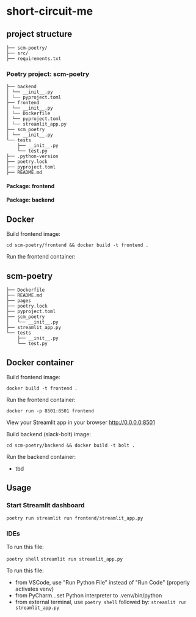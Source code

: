 # short-circuit-me

## project structure
```text
├── scm-poetry/
├── src/
├── requirements.txt
```

### Poetry project: scm-poetry

```text
├── backend
│ └── __init__.py
│ └── pyproject.toml
├── frontend
│ └── __init__.py
│ └── Dockerfile
│ └── pyproject.toml
│ └── streamlit_app.py
├── scm_poetry
│ └── __init__.py
└── tests
    ├── __init__.py
    └── test.py
├── .python-version
├── poetry.lock
├── pyproject.toml
├── README.md
```

#### Package: frontend


#### Package: backend


## Docker

Build frontend image:

 `cd scm-poetry/frontend && docker build -t frontend .`

Run the frontend container:

## scm-poetry

```
├── Dockerfile
├── README.md
├── pages
├── poetry.lock
├── pyproject.toml
├── scm_poetry
│   └── __init__.py
├── streamlit_app.py
└── tests
    ├── __init__.py
    └── test.py
```

## Docker container

Build frontend image:

 `docker build -t frontend .`

Run the frontend container:

`docker run -p 8501:8501 frontend`

View your Streamlit app in your browser
<http://0.0.0.0:8501>

Build backend (slack-bolt) image:

 `cd scm-poetry/backend && docker build -t bolt .`

Run the backend container:
- tbd

## Usage

### Start Streamlit dashboard
`poetry run streamlit run frontend/streamlit_app.py`

### IDEs

To run this file:

`poetry shell`
`streamlit run streamlit_app.py`

To run this file:

- from VSCode, use "Run Python File" instead of "Run Code" (properly activates venv)
- from PyCharm...set Python interpreter to .venv/bin/python
- from external terminal, use `poetry shell` followed by:
    `streamlit run streamlit_app.py`
